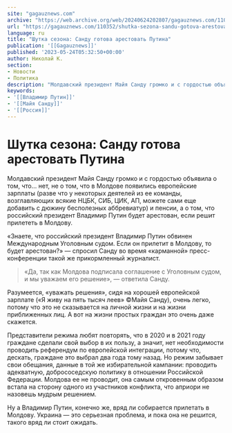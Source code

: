 ```yaml
---
site: "gagauznews.com"
archive: "https://web.archive.org/web/20240624202807/gagauznews.com/110352/shutka-sezona-sandu-gotova-arestovat-putina.html"
url: "https://gagauznews.com/110352/shutka-sezona-sandu-gotova-arestovat-putina.html"
language: ru
title: "Шутка сезона: Санду готова арестовать Путина"
publication: '[[Gagauznews]]'
published: '2023-05-24T05:32:50+00:00'
author: Николай К.
section:
- Новости
- Политика
description: "Молдавский президент Майя Санду громко и с гордостью объявила о том, что… нет, не о том, что в Молдове появились европейские зарплаты (разве что у некоторых деятелей из ее команды, возглавляющих всякие НЦБК, СИБ, ЦИК, АП, можете сами еще добавить с дюжину бесполезных аббревиатур) и пенсии, а о том, что российский президент Владимир Путин будет арестован, если решит прилететь в Молдову. «Знаете, что российский президент Владимир Путин обвинен Международным Уголовным судом. Если он прилетит в Молдову, то будет арестован?» — спросил Санду во время «карманной» пресс-конференции такой же прикормленный журналист. «Да, так как Молдова подписала соглашение с Уголовным судом, и […]"
keywords:
- '[[Владимир Путин]]'
- '[[Майя Санду]]'
- '[[Россия]]'
---
```


# Шутка сезона: Санду готова арестовать Путина

Молдавский президент Майя Санду громко и с гордостью объявила о том, что… нет, не о том, что в Молдове появились европейские зарплаты (разве что у некоторых деятелей из ее команды, возглавляющих всякие НЦБК, СИБ, ЦИК, АП, можете сами еще добавить с дюжину бесполезных аббревиатур) и пенсии, а о том, что российский президент Владимир Путин будет арестован, если решит прилететь в Молдову.

«Знаете, что российский президент Владимир Путин обвинен Международным Уголовным судом. Если он прилетит в Молдову, то будет арестован?» — спросил Санду во время «карманной» пресс-конференции такой же прикормленный журналист.

> «Да, так как Молдова подписала соглашение с Уголовным судом, и мы уважаем его решение», — ответила Санду.

Разумеется, «уважать решения», сидя на хорошей европейской зарплате («Я живу на пять тысяч леев» ©Майя Санду), очень легко, потому что это не сказывается на личной жизни и на жизни приближенных лиц. А вот на жизни простых граждан это очень даже скажется.

Представители режима любят повторять, что в 2020 и в 2021 году граждане сделали свой выбор в их пользу, а значит, нет необходимости проводить референдум по европейской интеграции, потому что, дескать, граждане это выбрал два года тому назад. Но режим забывает свои обещания, данные в той же избирательной кампании: проводить адекватную, добрососедскую политику в отношении Российской Федерации. Молдова ее не проводит, она самым откровенным образом встала на сторону одного из участников конфликта, что априори не назовешь мудрым решением.

Ну а Владимир Путин, конечно же, вряд ли собирается прилетать в Молдову. Украина — это серьезная проблема, и пока она не решится, такого вряд ли стоит ожидать.